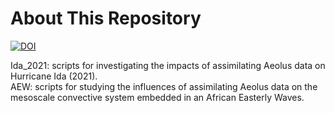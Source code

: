 # About This Repository
[![DOI](https://zenodo.org/badge/543849232.svg)](https://zenodo.org/badge/latestdoi/543849232)

Ida_2021: scripts for investigating the impacts of assimilating Aeolus data on Hurricane Ida (2021).<br>
AEW: scripts for studying the influences of assimilating Aeolus data on the mesoscale convective system embedded in an African Easterly Waves.<br>
